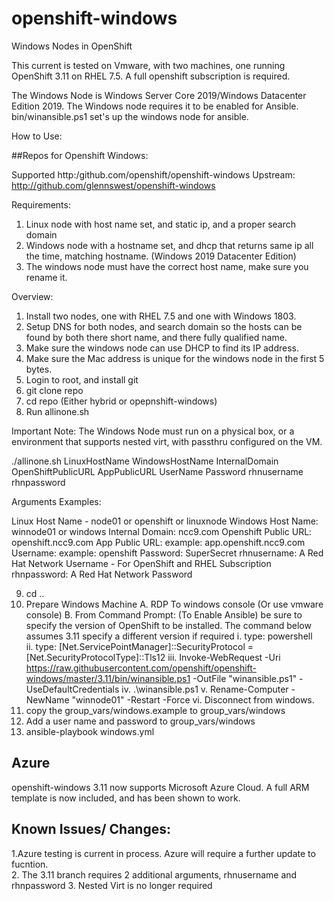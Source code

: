# openshift-windows
Windows Nodes in OpenShift

This current is tested on Vmware, with two machines, one running OpenShift 3.11 on RHEL 7.5.
A full openshift subscription is required.

The Windows Node is Windows Server Core 2019/Windows Datacenter Edition 2019.
The Windows node requires it to be enabled for Ansible.
bin/winansible.ps1 set's up the windows node for ansible.

How to Use:

##Repos for Openshift Windows:

Supported
http:/github.com/openshift/openshift-windows
Upstream:
http://github.com/glennswest/openshift-windows

Requirements:
1. Linux node with host name set, and static ip, and a proper search domain
2. Windows node with a hostname set, and dhcp that returns same ip all the time, matching hostname. (Windows 2019 Datacenter Edition)
3. The windows node must have the correct host name, make sure you rename it.

Overview:
1. Install two nodes, one with RHEL 7.5 and one with Windows 1803.
2. Setup DNS for both nodes, and search domain so the hosts can be found by both there short name, and there fully qualified name.
3. Make sure the windows node can use DHCP to find its IP address.
4. Make sure the Mac address is unique for the windows node in the first 5 bytes.
5. Login to root, and install git
6. git clone repo
7. cd repo (Either hybrid or opepnshift-windows)
8. Run allinone.sh

Important Note: The Windows Node must run on a physical box, or a environment that supports nested virt, with passthru configured on the VM. 

./allinone.sh LinuxHostName WindowsHostName InternalDomain OpenShiftPublicURL AppPublicURL UserName Password rhnusername rhnpassword

Arguments Examples:

Linux Host Name - node01 or openshift or linuxnode
Windows Host Name: winnode01 or windows 
Internal Domain: ncc9.com 
Openshift Public URL: openshift.ncc9.com 
App Public URL: example: app.openshift.ncc9.com
Username:  example: openshift 
Password:  SuperSecret 
rhnusername: A Red Hat Network Username - For OpenShift and RHEL Subscription 
rhnpassword: A Red Hat Network Password 


9. cd .. 
10. Prepare Windows Machine 
    A. RDP To windows console (Or use vmware console) 
    B. From Command Prompt: (To Enable Ansible) be sure to specify the version of OpenShift to be installed. The command below assumes 3.11 specify a different version if required
         i. type: powershell  
        ii. type: [Net.ServicePointManager]::SecurityProtocol = [Net.SecurityProtocolType]::Tls12 
        iii. Invoke-WebRequest -Uri https://raw.githubusercontent.com/openshift/openshift-windows/master/3.11/bin/winansible.ps1 -OutFile "winansible.ps1" -UseDefaultCredentials 
        iv. .\winansible.ps1 
        v.   Rename-Computer -NewName "winnode01" -Restart -Force 
        vi.  Disconnect from windows. 
11. copy the group_vars/windows.example to group_vars/windows 
12. Add a user name and password to group_vars/windows 
13. ansible-playbook windows.yml 

## Azure
openshift-windows 3.11 now supports Microsoft Azure Cloud. A full ARM template is now included, and has been shown to work. 

## Known Issues/ Changes:
1.Azure testing is current in process. Azure will require a further update to fucntion.  
2. The 3.11 branch requires 2 additional arguments, rhnusername and rhnpassword 
3. Nested Virt is no longer required 
